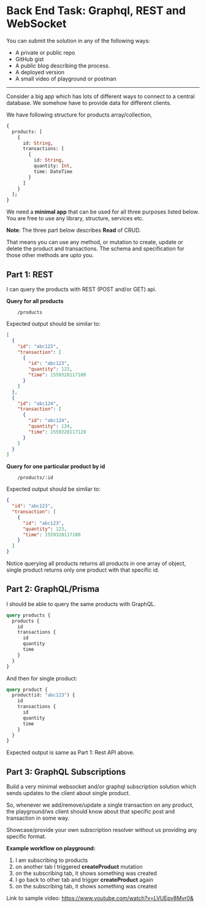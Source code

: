 # Back End Task: Graphql, REST and WebSocket

You can submit the solution in any of the following ways:

- A private or public repo
- GitHub gist
- A public blog describing the process.
- A deployed version
- A small video of playground or postman

---

Consider a big app which has lots of different ways to connect to a central database. We somehow have to provide data for different clients.

We have following structure for products array/collection,

```graphql
{
  products: [
    {
      id: String,
      transactions: [
        {
          id: String,
          quantity: Int,
          time: DateTime
        }
      ]
    }
  ];
}
```

We need a **minimal app** that can be used for all three purposes listed below. You are free to use any library, structure, services etc.

**Note**: The three part below describes **Read** of CRUD.

That means you can use any method, or mutation to create, update or delete the product and transactions. The schema and specification for those other methods are upto you.

## Part 1: REST

I can query the products with REST (POST and/or GET) api.

**Query for all products**

```
    /products
```

Expected output should be similar to:

```json
[
  {
    "id": "abc123",
    "transaction": [
      {
        "id": "abc123",
        "quantity": 123,
        "time": 1559328117100
      }
    ]
  },
  {
    "id": "abc124",
    "transaction": [
      {
        "id": "abc124",
        "quantity": 124,
        "time": 1559328117120
      }
    ]
  }
]
```

**Query for one particular product by id**

```
    /products/:id
```

Expected output should be similar to:

```json
{
  "id": "abc123",
  "transaction": [
    {
      "id": "abc123",
      "quantity": 123,
      "time": 1559328117100
    }
  ]
}
```

Notice querying all products returns all products in one array of object, single product returns only one product with that specific id.

## Part 2: GraphQL/Prisma

I should be able to query the same products with GraphQL.

```graphql
query products {
  products {
    id
    transactions {
      id
      quantity
      time
    }
  }
}
```

And then for single product:

```graphql
query product {
  product(id: "abc123") {
    id
    transactions {
      id
      quantity
      time
    }
  }
}
```

Expected output is same as Part 1: Rest API above.

## Part 3: GraphQL Subscriptions

Build a very minimal websocket and/or graphql subscription solution which sends updates to the client about single product.

So, whenever we add/remove/update a single transaction on any product, the playground/ws client should know about that specific post and transaction in some way.

Showcase/provide your own subscription resolver without us providing any specific format.

**Example workflow on playground:**

1. I am subscribing to products
2. on another tab I triggered **createProduct** mutation
3. on the subscribing tab, it shows something was created
4. I go back to other tab and trigger **createProduct** again
5. on the subscribing tab, it shows something was created

Link to sample video: https://www.youtube.com/watch?v=LVUEpv8Mvr0&